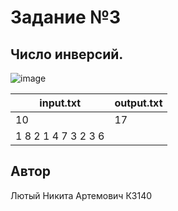 # Задание №3
##  Число инверсий.

![image](https://github.com/user-attachments/assets/6440b7ba-cc34-46d6-99c1-3d3f0e58211c)

| input.txt             | output.txt |
|-----------------------|------------|
| 10                    | 17         |
| 1 8 2 1 4 7 3 2 3 6   |            |

## Автор
Лютый Никита Артемович К3140
